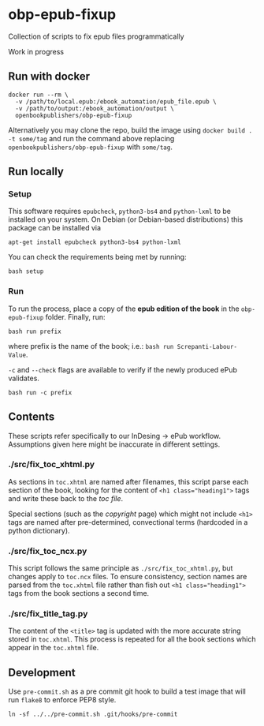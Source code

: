# obp-epub-fixup
Collection of scripts to fix epub files programmatically

Work in progress

## Run with docker
```
docker run --rm \
  -v /path/to/local.epub:/ebook_automation/epub_file.epub \
  -v /path/to/output:/ebook_automation/output \
  openbookpublishers/obp-epub-fixup
```

Alternatively you may clone the repo, build the image using `docker build . -t some/tag` and run the command above replacing `openbookpublishers/obp-epub-fixup` with `some/tag`.

## Run locally
### Setup

This software requires `epubcheck`, `python3-bs4` and `python-lxml` to be installed on your system. On Debian (or Debian-based distributions) this package can be installed via

`apt-get install epubcheck python3-bs4 python-lxml`

You can check the requirements being met by running:

`bash setup`

### Run

To run the process, place a copy of the **epub edition of the book** in the `obp-epub-fixup` folder. Finally, run:

`bash run prefix`

where prefix is the name of the book; i.e.: `bash run Screpanti-Labour-Value`.

`-c` and `--check` flags are available to verify if the newly produced ePub validates.

`bash run -c prefix`

## Contents
These scripts refer specifically to our InDesing -> ePub workflow. Assumptions given here might be inaccurate in different settings.

### ./src/fix_toc_xhtml.py
As sections in `toc.xhtml` are named after filenames, this script parse each section of the book, looking for the content of `<h1 class="heading1">` tags and write these back to the _toc file_.

Special sections (such as the _copyright_ page) which might not include `<h1>` tags are named after pre-determined, convectional terms (hardcoded in a python dictionary).

### ./src/fix_toc_ncx.py
This script follows the same principle as `./src/fix_toc_xhtml.py`, but changes apply to `toc.ncx` files. To ensure consistency, section names are parsed from the `toc.xhtml` file rather than fish out `<h1 class="heading1">` tags from the book sections a second time.

### ./src/fix_title_tag.py
The content of the `<title>` tag is updated with the more accurate string stored in `toc.xhtml`. This process is repeated for all the book sections which appear in the `toc.xhtml` file.

## Development
Use `pre-commit.sh` as a pre commit git hook to build a test image that will run `flake8` to enforce PEP8 style.

```
ln -sf ../../pre-commit.sh .git/hooks/pre-commit
```
